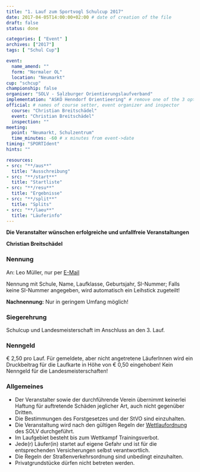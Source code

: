 ```yaml
---
title: "1. Lauf zum Sportvogl Schulcup 2017"
date: 2017-04-05T14:00:00+02:00 # date of creation of the file
draft: false
status: done

categories: [ "Event" ]
archives: ["2017"]
tags: [ "Schul Cup"]

event:
  name_amend: ""
  form: "Normaler OL"
  location: "Neumarkt"
cup: "schcup"
championship: false
organiser: "SOLV - Salzburger Orientierungslaufverband"
implementation: "ASKÖ Henndorf Orientieering" # remove one of the 3 options
official: # names of course setter, event organizer and inspector
  course: "Christian Breitschädel"
  event: "Christian Breitschädel"
  inspection: ""
meeting:
  point: "Neumarkt, Schulzentrum"
  time_minutes: -60 # x minutes from event->date
timing: "SPORTIdent"
hints: ""

resources:
- src: "**/aus**"
  title: "Ausschreibung"
- src: "**/start**"
  title: "Startliste"
- src: "**/resu**"
  title: "Ergebnisse"
- src: "**/split**"
  title: "Splits"
- src: "**/laeu**"
  title: "Läuferinfo"
---
```


**Die Veranstalter wünschen erfolgreiche und unfallfreie Veranstaltungen**

**Christian Breitschädel**

### Nennung

An: Leo Müller, nur per [E-Mail](mailto:leo.mueller@sbg.at)

Nennung mit Schule, Name, Laufklasse, Geburtsjahr, SI-Nummer; Falls keine SI-Nummer angegeben, wird automatisch ein Leihstick zugeteilt!

**Nachnennung:** Nur in geringem Umfang möglich!

### Siegerehrung

Schulcup und Landesmeisterschaft im Anschluss an den 3. Lauf.

### Nenngeld

€ 2,50 pro Lauf. Für gemeldete, aber nicht angetretene LäuferInnen wird ein Druckbeitrag für die Laufkarte in Höhe von € 0,50 eingehoben!
Kein Nenngeld für die Landesmeisterschaften!

### Allgemeines

- Der Veranstalter sowie der durchführende Verein übernimmt keinerlei Haftung für auftretende Schäden jeglicher Art, auch nicht gegenüber Dritten.
- Die Bestimmungen des Forstgesetzes und der StVO sind einzuhalten.
- Die Veranstaltung wird nach den gültigen Regeln der [Wettlaufordnung](../../wettlaufordnung) des SOLV durchgeführt.
- Im Laufgebiet besteht bis zum Wettkampf Trainingsverbot.
- Jede\(r) Läufer(in) startet auf eigene Gefahr und ist für die entsprechenden Versicherungen selbst verantwortlich.
- Die Regeln der Straßenverkehrsordnung sind unbedingt einzuhalten.
- Privatgrundstücke dürfen nicht betreten werden.
